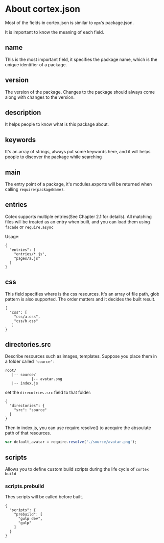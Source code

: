 # About cortex.json

Most of the fields in cortex.json is similar to `npm`'s package.json.

It is important to know the meaning of each field.

## name

This is the most important field, it specifies the package name, which is the unique identifier of a package.

## version

The version of the package. Changes to the package should always come along with changes to the version.

## description

It helps people to know what is this package about.

## keywords

It's an array of strings, always put some keywords here, and it will helps people to discover the package while searching


## main
The entry point of a package, it's modules.exports will be returned when calling `require(packageName)`.

## entries
Cotex supports multiple entries(See Chapter 2.1 for details). All matching files will be treated as an entry when built, and you can load them using `facade` or `require.async`

Usage:
```
{
  "entries": [
    "entries/*.js",
    "pages/a.js"
  ]
}
```

## css
This field specifies where is the css resources. It's an array of file path, glob pattern is also supported. The order matters and it decides the built result.
```
{
  "css": [
    "css/a.css",
    "css/b.css"
   ]
}
```

## directories.src
Describe resources such as images, templates. Suppose you place them in a folder called `'source'`:
```
root/
   |-- source/
            |-- avatar.png
   |-- index.js
```


set the `direcotries.src` field to that folder:
```
{
  "directories": {
    "src": "source"
  }
}
```

Then in index.js, you can use require.resolve() to accquire the absoulute path of that resources.
```js
var default_avatar = require.resolve('./source/avatar.png');
```

## scripts

Allows you to define custom build scripts during the life cycle of `cortex build`

### scripts.prebuild
Thes scripts will be called before built.

```
{
  "scripts": {
    "prebuild": [
      "gulp dev",
      "gulp"
    ]
  }
}
```








